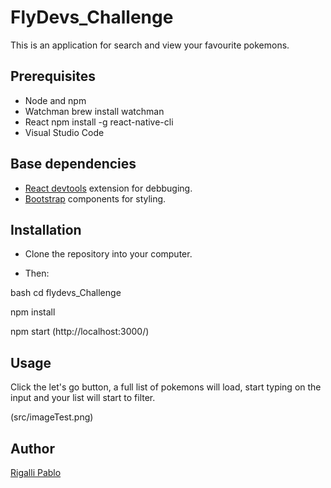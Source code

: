 # FlyDevs_Challenge

This is an application for search and view your favourite pokemons.

## Prerequisites

- Node and npm
- Watchman brew install watchman
- React  npm install -g react-native-cli
- Visual Studio Code


## Base dependencies


- [React devtools](https://chrome.google.com/webstore/detail/react-developer-tools/) extension for debbuging.
- [Bootstrap](https://react-bootstrap.github.io/) components for styling.


## Installation

- Clone the repository into your computer.

- Then:

bash
cd flydevs_Challenge

npm install

npm start (http://localhost:3000/) 

## Usage

Click the let's go button, a full list of pokemons will load, start typing on the input and your list will start to filter.

(src/imageTest.png)




## Author

[Rigalli Pablo](https://www.linkedin.com/in/pablo-rigalli-376a04189/)

